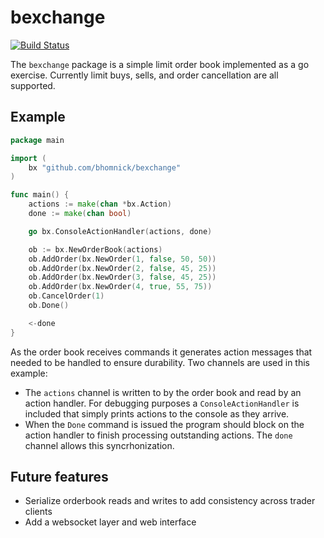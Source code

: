 # bexchange

[![Build Status](https://travis-ci.org/bhomnick/bexchange.svg?branch=master)](https://travis-ci.org/bhomnick/bexchange)

The `bexchange` package is a simple limit order book implemented as a go exercise. Currently limit buys, sells, and order cancellation are all supported.  

## Example

```go
package main

import (
    bx "github.com/bhomnick/bexchange"
)

func main() {
    actions := make(chan *bx.Action)
    done := make(chan bool)

    go bx.ConsoleActionHandler(actions, done)

    ob := bx.NewOrderBook(actions)
    ob.AddOrder(bx.NewOrder(1, false, 50, 50))
    ob.AddOrder(bx.NewOrder(2, false, 45, 25))
    ob.AddOrder(bx.NewOrder(3, false, 45, 25))
    ob.AddOrder(bx.NewOrder(4, true, 55, 75))
    ob.CancelOrder(1)
    ob.Done()

    <-done
}
```

As the order book receives commands it generates action messages that needed to be handled to ensure durability. Two channels are used in this example: 

- The `actions` channel is written to by the order book and read by an action handler. For debugging purposes a `ConsoleActionHandler` is included that simply prints actions to the console as they arrive.
- When the `Done` command is issued the program should block on the action handler to finish processing outstanding actions. The `done` channel allows this syncrhonization.

## Future features

- Serialize orderbook reads and writes to add consistency across trader clients
- Add a websocket layer and web interface 
